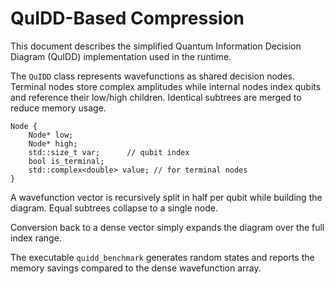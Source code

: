 # QuIDD-Based Compression

This document describes the simplified Quantum Information Decision Diagram (QuIDD) implementation used in the runtime.

The `QuIDD` class represents wavefunctions as shared decision nodes. Terminal nodes store complex amplitudes while internal nodes index qubits and reference their low/high children. Identical subtrees are merged to reduce memory usage.

```text
Node {
    Node* low;
    Node* high;
    std::size_t var;      // qubit index
    bool is_terminal;
    std::complex<double> value; // for terminal nodes
}
```

A wavefunction vector is recursively split in half per qubit while building the diagram. Equal subtrees collapse to a single node.

Conversion back to a dense vector simply expands the diagram over the full index range.

The executable `quidd_benchmark` generates random states and reports the memory savings compared to the dense wavefunction array.
